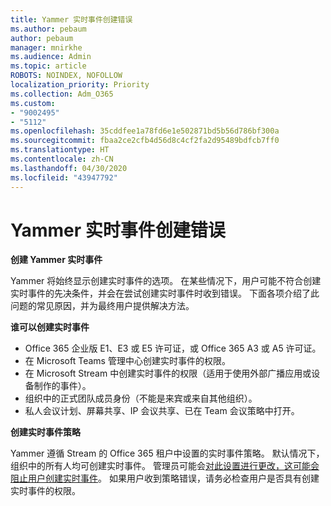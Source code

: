 ```yaml
---
title: Yammer 实时事件创建错误
ms.author: pebaum
author: pebaum
manager: mnirkhe
ms.audience: Admin
ms.topic: article
ROBOTS: NOINDEX, NOFOLLOW
localization_priority: Priority
ms.collection: Adm_O365
ms.custom:
- "9002495"
- "5112"
ms.openlocfilehash: 35cddfee1a78fd6e1e502871bd5b56d786bf300a
ms.sourcegitcommit: fbaa2ce2cfb4d56d8c4cf2fa2d95489bdfcb7ff0
ms.translationtype: HT
ms.contentlocale: zh-CN
ms.lasthandoff: 04/30/2020
ms.locfileid: "43947792"
---
```

# <a name="live-events-in-yammer-creation-errors"></a>Yammer 实时事件创建错误

**创建 Yammer 实时事件**

Yammer 将始终显示创建实时事件的选项。 在某些情况下，用户可能不符合创建实时事件的先决条件，并会在尝试创建实时事件时收到错误。 下面各项介绍了此问题的常见原因，并为最终用户提供解决方法。

**谁可以创建实时事件**
- Office 365 企业版 E1、E3 或 E5 许可证，或 Office 365 A3 或 A5 许可证。
- 在 Microsoft Teams 管理中心创建实时事件的权限。
- 在 Microsoft Stream 中创建实时事件的权限（适用于使用外部广播应用或设备制作的事件）。
- 组织中的正式团队成员身份（不能是来宾或来自其他组织）。
- 私人会议计划、屏幕共享、IP 会议共享、已在 Team 会议策略中打开。

**创建实时事件策略**

Yammer 遵循 Stream 的 Office 365 租户中设置的实时事件策略。 默认情况下，组织中的所有人均可创建实时事件。 管理员可能会[对此设置进行更改，这可能会阻止用户创建实时事件](https://docs.microsoft.com/stream/live-event-administration#enabling-and-restricting-users-to-creating)。 如果用户收到策略错误，请务必检查用户是否具有创建实时事件的权限。
